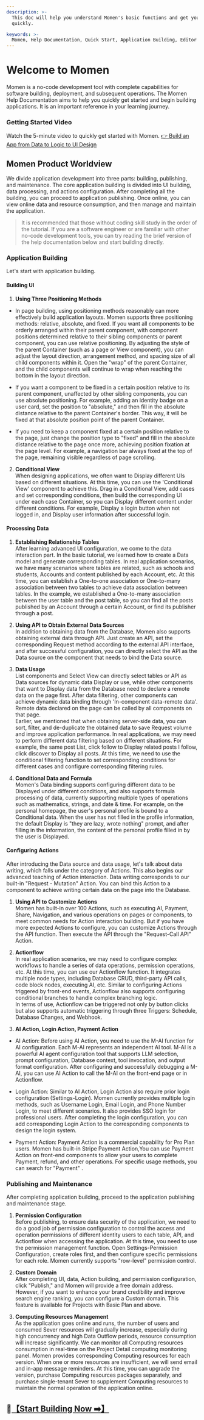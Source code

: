 ```yaml
---
description: >-
  This doc will help you understand Momen's basic functions and get your started
  quickly.

keywords: >-
  Momen, Help Documentation, Quick Start, Application Building, Editor Operations, Building Elements, Extension Features, Project Building, Learning Guide
---
```


# Welcome to Momen
Momen is a no-code development tool with complete capabilities for software building, deployment, and subsequent operations. The Momen Help Documentation aims to help you quickly get started and begin building applications. It is an important reference in your learning journey.

### Getting Started Video
Watch the 5-minute video to quickly get started with Momen. [👉 Build an App from Data to Logic to UI Design](https://www.youtube.com/watch?v=73-cLQWTWMk&t=33s&ab_channel=Momen)


## Momen Product Worldview 
We divide application development into three parts: building, publishing, and maintenance. The core application building is divided into UI building, data processing, and actions configuration. After completing all the building, you can proceed to application publishing. Once online, you can view online data and resource consumption, and then manage and maintain the application.
> It is recommended that those without coding skill study in the order of the tutorial. If you are a software engineer or are familiar with other no-code development tools, you can try reading the brief version of the help documentation below and start building directly.

### Application Building
Let's start with application building.
#### Building UI
1. **Using Three Positioning Methods**
* In page building, using positioning methods reasonably can more effectively build application layouts. Momen supports three positioning methods: relative, absolute, and fixed. If you want all components to be orderly arranged within their parent component, with component positions determined relative to their sibling components or parent component, you can use relative positioning. By adjusting the style of the parent Container (such as a page or View component), you can adjust the layout direction, arrangement method, and spacing size of all child components within it. Open the "wrap" of the parent Container, and the child components will continue to wrap when reaching the bottom in the layout direction.
  
* If you want a component to be fixed in a certain position relative to its parent component, unaffected by other sibling components, you can use absolute positioning. For example, adding an identity badge on a user card, set the position to "absolute," and then fill in the absolute distance relative to the parent Container's border. This way, it will be fixed at that absolute position point of the parent Container.
* If you need to keep a component fixed at a certain position relative to the page, just change the position type to "fixed" and fill in the absolute distance relative to the page once more, achieving position fixation at the page level. For example, a navigation bar always fixed at the top of the page, remaining visible regardless of page scrolling.
2. **Conditional View**   
When designing applications, we often want to Display different UIs based on different situations. At this time, you can use the 'Conditional View' component to achieve this. Drag in a Conditional View, add cases and set corresponding conditions, then build the corresponding UI under each case Container, so you can Display different content under different conditions. For example, Display a login button when not logged in, and Display user information after successful login.


#### Processing Data

1. **Establishing Relationship Tables**     
After learning advanced UI configuration, we come to the data interaction part. In the basic tutorial, we learned how to create a Data model and generate corresponding tables. In real application scenarios, we have many scenarios where tables are related, such as schools and students, Accounts and content published by each Account, etc. At this time, you can establish a One-to-one association or One-to-many association between two tables to achieve data association between tables. In the example, we established a One-to-many association between the user table and the post table, so you can find all the posts published by an Account through a certain Account, or find its publisher through a post.

2. **Using API to Obtain External Data Sources**    
In addition to obtaining data from the Database, Momen also supports obtaining external data through API. Just create an API, set the corresponding Request method according to the external API interface, and after successful configuration, you can directly select the API as the Data source on the component that needs to bind the Data source.

3. **Data Usage**     
List components and Select View can directly select tables or API as Data sources for dynamic data Display or use, while other components that want to Display data from the Database need to declare a remote data on the page first. After data filtering, other components can achieve dynamic data binding through 'In-component data-remote data'. Remote data declared on the page can be called by all components on that page.      
Earlier, we mentioned that when obtaining server-side data, you can sort, filter, and de-duplicate the obtained data to save Request volume and improve application performance. In real applications, we may need to perform different data filtering based on different situations. For example, the same post List, click follow to Display related posts I follow, click discover to Display all posts. At this time, we need to use the conditional filtering function to set corresponding conditions for different cases and configure corresponding filtering rules.

3. **Conditional Data and Formula**   
Momen's Data binding supports configuring different data to be Displayed under different conditions, and also supports formula processing of data, currently supporting multiple types of operations such as mathematics, strings, and date & time. For example, on the personal homepage, the user's personal profile is bound to a Conditional data. When the user has not filled in the profile information, the default Display is "they are lazy, wrote nothing" prompt, and after filling in the information, the content of the personal profile filled in by the user is Displayed.

#### Configuring Actions
After introducing the Data source and data usage, let's talk about data writing, which falls under the category of Actions. This also begins our advanced teaching of Action interaction. Data writing corresponds to our built-in "Request - Mutation" Action. You can bind this Action to a component to achieve writing certain data on the page into the Database.

1. **Using API to Customize Actions**    
Momen has built-in over 100 Actions, such as executing AI, Payment, Share, Navigation, and various operations on pages or components, to meet common needs for Action interaction building. But if you have more expected Actions to configure, you can customize Actions through the API function. Then execute the API through the "Request-Call API" Action. 

1. **Actionflow**      
In real application scenarios, we may need to configure complex workflows to handle a series of data operations, permission operations, etc. At this time, you can use our Actionflow function. It integrates multiple node types, including Database CRUD, third-party API calls, code block nodes, executing AI, etc. Similar to configuring Actions triggered by front-end events, Actionflow also supports configuring conditional branches to handle complex branching logic.       
In terms of use, Actionflow can be triggered not only by button clicks but also supports automatic triggering through three Triggers: Schedule, Database Changes, and Webhook.

1. **AI Action, Login Action, Payment Action**
  -  AI Action: Before using AI Action, you need to use the M-AI function for AI configuration. Each M-AI represents an independent AI tool. M-AI is a powerful AI agent configuration tool that supports LLM selection, prompt configuration, Database context, tool invocation, and output format configuration. After configuring and successfully debugging a M-AI, you can use AI Action to call the M-AI on the front-end page or in Actionflow.

  -  Login Action: Similar to AI Action, Login Action also require prior login configuration (Settings-Login). Momen currently provides multiple login methods, such as Username Login, Email Login, and Phone Number Login, to meet different scenarios. It also provides SSO login for professional users. After completing the login configuration, you can add corresponding Login Action to the corresponding components to design the login system.

  -  Payment Action: Payment Action is a commercial capability for Pro Plan users. Momen has built-in Stripe Payment Action,You can use Payment Action on front-end components to allow your users to complete Payment, refund, and other operations. For specific usage methods, you can search for "Payment" .



### Publishing and Maintenance
After completing application building, proceed to the application publishing and maintenance stage.
1. **Permission Configuration**     
Before publishing, to ensure data security of the application, we need to do a good job of permission configuration to control the access and operation permissions of different identity users to each table, API, and Actionflow when accessing the application. At this time, you need to use the permission management function. Open Settings-Permission Configuration, create roles first, and then configure specific permissions for each role. Momen currently supports "row-level" permission control.

2. **Custom Domain**    
After completing UI, data, Action building, and permission configuration, click "Publish," and Momen will provide a free domain address. However, if you want to enhance your brand credibility and improve search engine ranking, you can configure a Custom domain. This feature is available for Projects with Basic Plan and above.

3. **Computing Resources Management**          
As the application goes online and runs, the number of users and consumed Sever resources will gradually increase, especially during high concurrency and high Data Outflow periods, resource consumption will increase significantly. We can monitor all Computing resources consumption in real-time on the Project Detail computing monitoring panel. Momen provides corresponding Computing resources for each version. When one or more resources are insufficient, we will send  email and in-app message reminders. At this time, you can upgrade the version, purchase Computing resources packages separately, and purchase single-tenant Sever to supplement Computing resources to maintain the normal operation of the application online.
## 🥳[【Start Building Now ➡️】](https://momen.app)